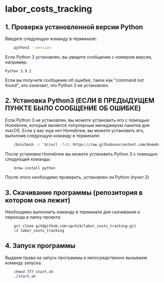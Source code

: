 # labor_costs_tracking

## 1. Проверка установленной версии Python

Введите следующую команду в терминале:
```bash
	python3 --version
```

Если Python 3 установлен, вы увидите сообщение с номером версии, например:
```
Python 3.9.1
```

Если вы получите сообщение об ошибке, такое как "command not found", это означает, что Python 3 не установлен.

## 2. Установка Python3 (ЕСЛИ В ПРЕДЫДУЩЕМ ПУНКТЕ БЫЛО СООБЩЕНИЕ ОБ ОШИБКЕ)

Если Python 3 не установлен, вы можете установить его с помощью Homebrew, который является популярным менеджером пакетов для macOS. Если у вас еще нет Homebrew, вы можете установить его, выполнив следующую команду в терминале:
```bash
	/bin/bash -c "$(curl -fsSL https://raw.githubusercontent.com/Homebrew/install/HEAD/install.sh)"
```
После установки Homebrew вы можете установить Python 3 с помощью следующей команды:
```bash
	brew install python
```

После этого необходимо проверить, установлен ли Python (пункт 2)


## 3. Скачивание программы (репозитория в котором она лежит)

Необходимо выполнить команду в терминале для скачивания и перехода в папку проекта:
```bash
	git clone git@github.com:opchik/labor_costs_tracking.git
	cd labor_costs_tracking
```


## 4. Запуск программы

Выдаем права на запуск программы и непосредственно вызываем команду запуска:

```bash
	chmod 777 start.sh
	./start.sh
```


